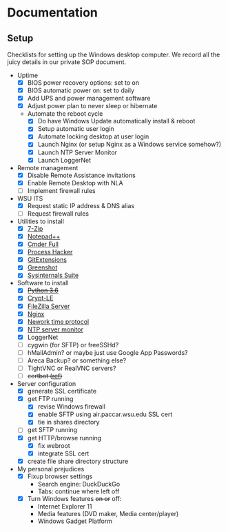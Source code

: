 # Documentation

## Setup

Checklists for setting up the Windows desktop computer. We record all the juicy
details in our private SOP document. 

* Uptime
    * [x] BIOS power recovery options: set to on
    * [x] BIOS automatic power on: set to daily
    * [x] Add UPS and power management software
    * [x] Adjust power plan to never sleep or hibernate
    * Automate the reboot cycle
        * [x] Do have Windows Update automatically install & reboot
        * [x] Setup automatic user login
        * [x] Automate locking desktop at user login
        * [x] Launch Nginx (or setup Nginx as a Windows service somehow?)
        * [x] Launch NTP Server Monitor
        * [x] Launch LoggerNet
* Remote management
    * [x] Disable Remote Assistance invitations
    * [x] Enable Remote Desktop with NLA
    * [ ] Implement firewall rules
* WSU ITS
    * [x] Request static IP address & DNS alias
    * [ ] Request firewall rules
* Utilities to install
    * [x] [7-Zip](https://www.7-zip.org/)
    * [x] [Notepad++](https://notepad-plus-plus.org/download/v7.5.6.html)
    * [x] [Cmder Full](http://cmder.net/)
    * [x] [Process Hacker](https://processhacker.sourceforge.io/downloads.php)
    * [x] [GitExtensions](https://github.com/gitextensions/gitextensions)
    * [x] [Greenshot](http://getgreenshot.org/downloads/)
    * [x] [Sysinternals Suite](https://docs.microsoft.com/en-us/sysinternals/downloads/)
* Software to install
    * [x] ~~[Python 3.6](https://www.python.org/downloads/release/python-365/)~~
    * [x] [Crypt-LE](https://github.com/do-know/Crypt-LE)
    * [x] [FileZilla Server](https://filezilla-project.org/download.php?type=server)
    * [x] [Nginx](https://nginx.org/en/download.html)
    * [x] [Nework time protocol](https://www.meinbergglobal.com/english/sw/ntp.htm#ntp_stable)
    * [x] [NTP server monitor](https://www.meinbergglobal.com/english/sw/ntp-server-monitor.htm)
    * [x] LoggerNet
    * [ ] cygwin (for SFTP) or freeSSHd?
    * [ ] hMailAdmin? or maybe just use Google App Passwords?
    * [ ] Areca Backup? or something else?
    * [ ] TightVNC or RealVNC servers?
    * [ ] ~~certbot ([ref](https://community.letsencrypt.org/t/running-certbot-on-windows-phase-1/28348/3))~~
* Server configuration
    * [x] generate SSL certificate
    * [x] get FTP running
        * [x] revise Windows firewall
        * [x] enable SFTP using air.paccar.wsu.edu SSL cert
        * [x] tie in shares directory
    * [ ] get SFTP running
    * [x] get HTTP/browse running
        * [x] fix webroot
        * [x] integrate SSL cert
    * [x] create file share directory structure
* My personal prejudices
    * [x] Fixup browser settings
        * Search engine: DuckDuckGo
        * Tabs: continue where left off
    * [x] Turn Windows features ~~on or~~ off:
        * Internet Explorer 11
        * Media features (DVD maker, Media center/player)
        * Windows Gadget Platform
        
